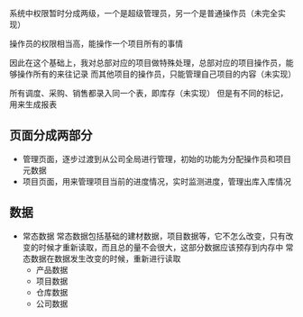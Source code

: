 系统中权限暂时分成两级，一个是超级管理员，另一个是普通操作员（未完全实现）

操作员的权限相当高，能操作一个项目所有的事情

因此在这个基础上，我对总部对应的项目做特殊处理，总部对应的项目操作员，能够操作所有的来往记录
而其他项目的操作员，只能管理自己项目的内容（未实现）

所有调度、采购、销售都录入同一个表，即库存（未实现）
但是有不同的标记，用来生成报表


## 页面分成两部分
- 管理页面，逐步过渡到从公司全局进行管理，初始的功能为分配操作员和项目元数据
- 项目页面，用来管理项目当前的进度情况，实时监测进度，管理出库入库情况

## 数据
- 常态数据
  常态数据包括基础的建材数据，项目数据等，它不怎么改变，只有改变的时候才重新读取，而且总的量不会很大，这部分数据应该预存到内存中
  常态数据在数据发生改变的时候，重新进行读取
  - 产品数据
  - 项目数据
  - 仓库数据
  - 公司数据
  
